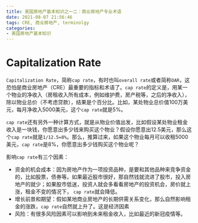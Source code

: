 ```yaml
---
title: 美国房地产基本知识之一二：商业房地产专业术语
date: 2021-08-07 21:56:46
tags: CRE, 商业房地产, terminolgy
categories:
- 美国房地产基本知识
---
```


# Capitalization Rate

`Capitalization Rate`，简称`cap rate`，有时也叫`overall rate`或者简称`OAR`，这恐怕是商业房地产（CRE）最重要的指标和术语了。`cap rate`的定义是，用某一个物业的净收入（房租收入所有成本，例如维护费，房产税等，之后的净收入），除以物业总价（不考虑贷款），结果是个百分比。比如，某处物业总价值100万美元，每月净收入5000美元，这个`cap rate`就是5%。

`cap rate`还有另外一种计算方式，就是从物业价值出发，比如假设某处物业租金收入是一块钱，你愿意出多少钱来购买这个物业？假设你愿意出12.5美元，那么这个`cap rate`就是`1/12.5=8%`。那么，推算过来，如果这个物业每月可以收租5000美元，`cap rate`是8%，你愿意出多少钱购买这个物业呢？

影响`cap rate`有三个因素：
 - 资金的机会成本：因为房地产作为一项投资品种，是要和其他品种来竞争资金的，比如股票，债券等。如果最近股市很好，那自然钱就流进了股市，投入房地产的就少；如果股市低迷，投资人就会多看看房地产的投资机会，房价就上涨，租金不变的情况下， `cap rate`就会降低。
 - 增长前景和期望：假如某地商业房地产的长期供需关系变化，那么自然影响租金的涨跌，`cap rate`自然就上升了。这是经济因素
 - 风险：有很多风险因素可以影响到未来租金收入，比如最近的新冠疫情等。